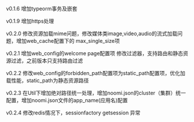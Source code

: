 v0.1.6
增加typeorm事务及嵌套

v0.1.9
增加https处理

v0.2.0
修改资源加载mime问题，修改媒体类image,video,audio的流式加载问题，增加web_cache配置下的 max_single_size项

v0.2.1
增加web_config的welcome page配置项
修改过滤器，支持路由和静态资源过滤，之前版本只支持路由过滤

v0.2.2
修改web_config的forbidden_path配置项为static_path配置项，优化加载性能，static_path为静态资源路径

v0.2.3
在Util下增加绝对路径统一处理，增加noomi.json的cluster（集群）统一配置，增加noomi.json文件的app_name(应用名)配置

v0.2.4
修改redis情况下，sessionfactory getsession 异常